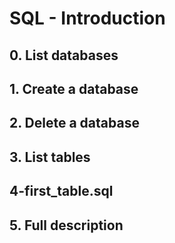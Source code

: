 # SQL - Introduction

## 0. List databases
## 1. Create a database
## 2. Delete a database
## 3. List tables
## 4-first_table.sql
## 5. Full description
